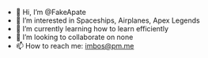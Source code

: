 - 👋 Hi, I’m @FakeApate
- 👀 I’m interested in Spaceships, Airplanes, Apex Legends
- 🌱 I’m currently learning how to learn efficiently 
- 💞️ I’m looking to collaborate on none
- 📫 How to reach me: imbos@pm.me
<!---
FakeApate/FakeApate is a ✨ special ✨ repository because its `README.md` (this file) appears on your GitHub profile.
You can click the Preview link to take a look at your changes.
--->
